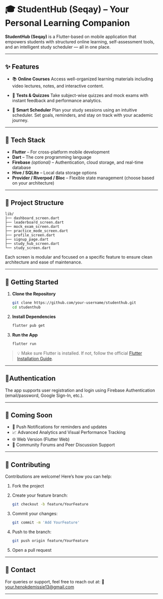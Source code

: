 
# 🎓 StudentHub (Seqay) – Your Personal Learning Companion

**StudentHub (Seqay)** is a Flutter-based on mobile application that empowers students with structured online learning, self-assessment tools, and an intelligent study scheduler — all in one place.

---

## ✨ Features

* 📚 **Online Courses**
  Access well-organized learning materials including video lectures, notes, and interactive content.

* 📝 **Tests & Quizzes**
  Take subject-wise quizzes and mock exams with instant feedback and performance analytics.

* 📅 **Smart Scheduler**
  Plan your study sessions using an intuitive scheduler. Set goals, reminders, and stay on track with your academic journey.

---

## 🧱 Tech Stack

* **Flutter** – For cross-platform mobile development
* **Dart** – The core programming language
* **Firebase** *(optional)* – Authentication, cloud storage, and real-time database
* **Hive / SQLite** – Local data storage options
* **Provider / Riverpod / Bloc** – Flexible state management (choose based on your architecture)

---

## 📁 Project Structure

```
lib/
├── dashboard_screen.dart
├── leaderboard_screen.dart
├── mock_exam_screen.dart
├── practice_mode_screen.dart
├── profile_screen.dart
├── signup_page.dart
├── study_hub_screen.dart
└── study_screen.dart
```

Each screen is modular and focused on a specific feature to ensure clean architecture and ease of maintenance.

---

## 📲 Getting Started

1. **Clone the Repository**

   ```bash
   git clone https://github.com/your-username/studenthub.git
   cd studenthub
   ```

2. **Install Dependencies**

   ```bash
   flutter pub get
   ```

3. **Run the App**

   ```bash
   flutter run
   ```

> 💡 Make sure Flutter is installed. If not, follow the official [Flutter Installation Guide](https://flutter.dev/docs/get-started/install).

---

## 🔐Authentication

The app supports user registration and login using Firebase Authentication (email/password, Google Sign-In, etc.).

---

## 🚀 Coming Soon

* 🔔 Push Notifications for reminders and updates
* 📈 Advanced Analytics and Visual Performance Tracking
* 🌐 Web Version (Flutter Web)
* 👥 Community Forums and Peer Discussion Support

---

## 🤝 Contributing

Contributions are welcome!
Here’s how you can help:

1. Fork the project
2. Create your feature branch:

   ```bash
   git checkout -b feature/YourFeature
   ```
3. Commit your changes:

   ```bash
   git commit -m 'Add YourFeature'
   ```
4. Push to the branch:

   ```bash
   git push origin feature/YourFeature
   ```
5. Open a pull request

---


## 💌 Contact

For queries or support, feel free to reach out at:
📧 [your.henokdemissie13@gmail.com](mailto:henokdemissie13@gmail.com)

---


